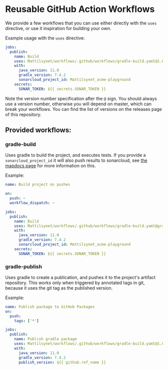 # Reusable GitHub Action Workflows

We provide a few workflows that you can use either directly with the `uses` directive, or use it inspiration for building your own.

Example usage with the `uses` directive:

```yaml
jobs:
  publish:
    name: Build
    uses: Mattilsynet/workflows/.github/workflows/gradle-build.yaml@1.0
    with:
      java_version: 11.0
      gradle_version: 7.4.2
      sonarcloud_project_id: Mattilsynet_acme-playground
    secrets:
      SONAR_TOKEN: ${{ secrets.SONAR_TOKEN }}
```

Note the version number specification after the `@` sign. You should always use a version number, otherwise you will depend on master, which can break your workflows. You can find the list of versions on the releases page of this repository.

## Provided workflows:

### gradle-build
Uses gradle to build the project, and executes tests. If you provide a `sonarcloud_project_id` it will also push results to sonarcloud, see [the mapdocs page](https://map.mattilsynet.io/#/sonarcloud) for more information on this.

Example:
```yaml
name: Build project on pushes

on:
  push: ~
  workflow_dispatch: ~

jobs:
  publish:
    name: Build
    uses: Mattilsynet/workflows/.github/workflows/gradle-build.yaml@gradlebuild
    with:
      java_version: 11.0
      gradle_version: 7.4.2
      sonarcloud_project_id: Mattilsynet_acme-playground
    secrets:
      SONAR_TOKEN: ${{ secrets.SONAR_TOKEN }}
```

### gradle-publish
Uses gradle to create a publication, and pushes it to the project's artifact repository. This works only when triggered by annotated tags in git, because it uses the git tag as the published version.

Example:

```yaml
name: Publish package to GitHub Packages
on:
  push:
    tags: ['*']

jobs:
  publish:
    name: Publish gradle package 
    uses: Mattilsynet/workflows/.github/workflows/gradle-build.yaml@1.0
    with:
      java_version: 11.0
      gradle_version: 7.4.2
      publish_version: ${{ github.ref_name }}
```

